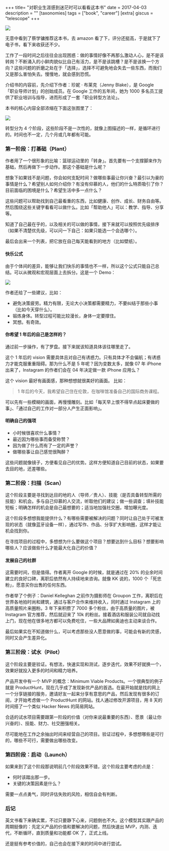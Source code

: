 +++
title= "对职业生涯感到迷茫时可以看看这本书"
date = 2017-04-03
description = ""
[taxonomies]
tags = ["book", "career"]
[extra]
giscus = "telescope"
+++

![](http://ww1.sinaimg.cn/large/afe37136gy1fe0o5wmam8j20rs15544o.jpg)

无意中看到了蔡学镛推荐这本书，去 amazon 看了下，评分还挺高，于是就下了电子书，看下来收获还不少。

工作了一段时间之后往往会出现困惑：做的事情好像不再那么激动人心，是不是该转岗？不断涌入的小鲜肉貌似比自己有活力，是不是该跳槽？是不是该换一个方向？这些问题的折磨之处在于「选择」，选择不可避免地会失去一些东西，而我们又是那么害怕失去。慢慢地，就会感到恐慌。

介绍书的内容前，先介绍下作者：珍妮 · 布莱克（Jenny Blake），是 Google 「职业导师计划」的创始成员。在 Google 工作的五年间，她为 1000 多名员工提供了职业培训与指导，进而形成了一套「职业转型方法论」。

本书的核心内容全部浓缩在下面这张图里了：

![](http://ww1.sinaimg.cn/large/afe37136gy1fe0o6e1r8yj20fq0iqgmx.jpg)

转型分为 4 个阶段，这些阶段不是一次性的，就像上图描述的一样，是循环进行的。时间也不一定，几个月或几年都有可能。

### 第一阶段：打基础（Plant）

作者用了一个很形象的比喻：篮球运动里的「转身」。首先要有一个支撑脚来作为基础，然后再做下一步动作。那这个基础是什么呢？

想象下如果钱不是问题，你会如何支配时间？做哪些事最让你兴奋？最引以为豪的事情是什么？希望别人如何介绍你？有没有仰慕的人，他们的什么特质吸引了你？目前面临的困境是什么？希望生活中多一点什么？

这些问题可以帮助找到自己最看重的东西，比如健康、创作、成长、财务自由等。然后围绕这些关键字看看可以做什么。比如「帮助他人」可以：教学、指导、分享等。

知道了自己最在乎的，以及相关的可以做的事情，接下来就可以按照优先级排序（如果不清楚优先级，可以问一下自己：如果只能选一个会选哪个）。

最后会出来一个列表，把它放在自己每天能看到的地方（比如壁纸）。

#### 快乐公式

由于个体间的差异，能够让我们快乐的事情也不一样，所以这个公式只能自己总结。可以从微观和宏观层面上去拆分。这是一个 Demo：

![](http://ww1.sinaimg.cn/large/afe37136gy1fe0o6nmuh2j21390qralz.jpg)

作者还给了一些建议，比如：

- 避免决策疲劳。精力有限，无论大小决策都需要精力，不要纠结于那些小事（比如今天穿什么）。
- 锻炼身体。转型过程可能比较漫长，身体一定要撑住。
- 冥想。有奇效。

#### 你希望 1 年后的自己是怎样的？

通过前一步操作，有了罗盘。接下来就该知道具体该往哪里走了。

这个 1 年后的 vision 需要具体且对自己有诱惑力。只有具体才不会偏航；有诱惑力才能克服重重阻碍。那为什么不是 5 年呢？因为变数太多，就像 07 年 iPhone 出来了，Instagram 的作者们会在 04 年决定做一款 iPhone 应用么？

这个 vision 最好有画面感，那种想想就很美好的画面。 比如：

> 1 年后的今天，我希望自己住在伦敦，在咖啡馆准备自己的国际商务课程。

可以先有一些模糊的画面，再慢慢雕刻。比如「每天早上恨不得早点起床要做的事」、「通过自己的工作对一部分人产生正面影响」。

#### 明确自己的强项

- 小时候很喜欢什么事情？
- 最近因为哪些事而备受称赞？
- 因为做了什么而有了一定的声誉？
- 做哪些事让自己感觉很陶醉？

这些问题就像镜子，方便看见自己的优势。这样方便知道自己目前的状态，如果要去目的地，还差哪些。

### 第二阶段：扫描（Scan）

这个阶段主要是寻找到达目的地的人（导师／贵人）、技能（是否具备转型所需的技能）和机会。多与自己仰慕的人交流，听取他们的建议；做一些调查；填补技能短板；明确怎样的机会是自己最想要的；适当地加强社交圈，增加曝光度。

这个阶段多想想我能提供什么？有哪些需要被解决的问题？同时让自己处于可被发现的状态（就像蓝牙设备一样），通过写作、作品、分享扩大影响圈，这样才能让机会找到你。

在寻找项目的过程中，多想想为什么要做这个项目？想要达到什么目标？想要影响哪些人？应该做些什么才能最大化自己的价值？

#### 发展自己的社群

这需要时间，但是值得。作者离开 Google 的时候，就是通过在 20% 的业余时间建立的良好口碑，离职后依然有人持续地来咨询。就像 KK 说的，1000 个「死忠粉」，愿意买你出售的任何东西。

作者举了个例子：Daniel Kelleghan 之前作为摄影师在 Groupon 工作，离职后在世界各地拍时尚和建筑，通过与客户合作来维持收入，同时通过 Instagram 上的高质量照片来圈粉。3 年下来积攒了 7000 多个粉丝，由于高质量的图片，被 Instagram 官方推荐，然后就迎来了 10k 的粉丝。接着酒店和服装公司就自动找上门，现在他在很多地方都可以免费吃住，一些大品牌如奥迪也主动来谈合作。

最后如果实在不知道做什么，可以考虑那些没人愿意做的事，可能会有新的灵感，同时又会产生差异化。

### 第三阶段：试水（Pilot）

这个阶段主要是验证。有想法，快速实现和测试，逐步迭代，效果不好就换一个，效果好就投入更多的时间和精力培养。

产品开发中有一个 MVP 的概念：Minimum Viable Products。一个很典型的例子就是 ProductHunt，现在几乎成了发现新优产品的首选。在最开始就是找的网上一个分享链接的服务，邀请好友一起来分享有意思的产品，然后发现有很多的订阅，才开始考虑做一个 ProductHunt 的网站。找人通过修改开源项目，用 8 天的时间搭了一个类似 Hacker News 的简易网站。

合适的试水项目需要跟第一阶段的价值（对你来说最重要的东西）、愿景（最让你兴奋的）、技能、财力、社交圈强相关。

尽可能地在工作之余抽出时间来经营自己的项目。验证过程中，多想想哪些是可行的，哪些不可行，需要做出哪些改变。

### 第四阶段：启动（Launch）

如果来到了这个阶段那说明前几个阶段效果不错，这个阶段主要考虑的点是：

- 何时该踏出那一步。
- 关键的决策因素是什么？

需要一点点勇气，同时评估失败的风险，相信自会有判断。

### 后记

英文书看下来确实累，不过只要静下心来，问题倒也不大。这个模型其实跟产品的周期挺像的：先定义产品的价值和要解决的问题，然后快速出 MVP，内测、迭代，不断循环，直到质量和功能都 OK 了，正式上线。

还是挺有参考价值的，自己也会在接下来的时间中进行尝试。
